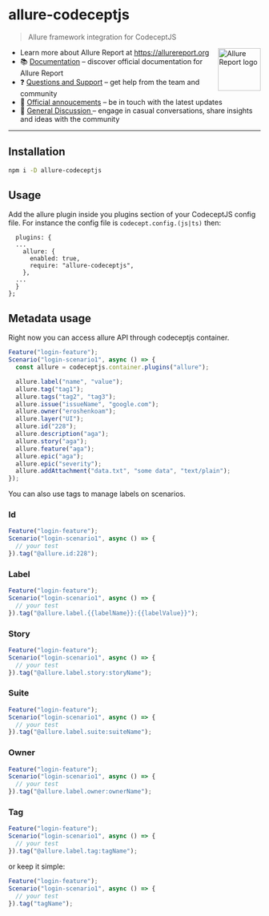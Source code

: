 # allure-codeceptjs

> Allure framework integration for CodeceptJS

<picture>
  <source media="(prefers-color-scheme: dark)" srcset="https://allurereport.org/public/img/allure-report.svg">
  <source media="(prefers-color-scheme: light)" srcset="https://allurereport.org/public/img/allure-report.svg">
  <img src="https://allurereport.org/public/img/allure-report.svg" height="85px" alt="Allure Report logo" align="right" />
</picture>

- Learn more about Allure Report at https://allurereport.org
- 📚 [Documentation](https://allurereport.org/docs/) – discover official documentation for Allure Report
- ❓ [Questions and Support](https://github.com/orgs/allure-framework/discussions/categories/questions-support) – get help from the team and community
- 📢 [Official annoucements](https://github.com/orgs/allure-framework/discussions/categories/announcements) – be in touch with the latest updates
- 💬 [General Discussion ](https://github.com/orgs/allure-framework/discussions/categories/general-discussion) – engage in casual conversations, share insights and ideas with the community

---

## Installation

```bash
npm i -D allure-codeceptjs
```

## Usage
Add the allure plugin inside you plugins section of your CodeceptJS config file.
For instance the config file is `codecept.config.(js|ts)` then:
```
  plugins: {
  ...
    allure: {
      enabled: true,
      require: "allure-codeceptjs",
    },
  ...
  }
};
```

## Metadata usage

Right now you can access allure API through codeceptjs container.

```js
Feature("login-feature");
Scenario("login-scenario1", async () => {
  const allure = codeceptjs.container.plugins("allure");

  allure.label("name", "value");
  allure.tag("tag1");
  allure.tags("tag2", "tag3");
  allure.issue("issueName", "google.com");
  allure.owner("eroshenkoam");
  allure.layer("UI");
  allure.id("228");
  allure.description("aga");
  allure.story("aga");
  allure.feature("aga");
  allure.epic("aga");
  allure.epic("severity");
  allure.addAttachment("data.txt", "some data", "text/plain");
});
```

You can also use tags to manage labels on scenarios.

### Id

```javascript
Feature("login-feature");
Scenario("login-scenario1", async () => {
  // your test
}).tag("@allure.id:228");
```

### Label

```javascript
Feature("login-feature");
Scenario("login-scenario1", async () => {
  // your test
}).tag("@allure.label.{{labelName}}:{{labelValue}}");
```

### Story

```javascript
Feature("login-feature");
Scenario("login-scenario1", async () => {
  // your test
}).tag("@allure.label.story:storyName");
```
### Suite

```javascript
Feature("login-feature");
Scenario("login-scenario1", async () => {
  // your test
}).tag("@allure.label.suite:suiteName");
```

### Owner

```javascript
Feature("login-feature");
Scenario("login-scenario1", async () => {
  // your test
}).tag("@allure.label.owner:ownerName");
```

### Tag

```javascript
Feature("login-feature");
Scenario("login-scenario1", async () => {
  // your test
}).tag("@allure.label.tag:tagName");
```
or keep it simple:

```javascript
Feature("login-feature");
Scenario("login-scenario1", async () => {
  // your test
}).tag("tagName");
```
